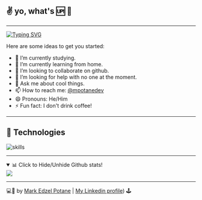 ## ✌️ yo, what's 🆙 🤖

---

[![Typing SVG](https://readme-typing-svg.herokuapp.com/?font=Pacifico&&size=28&width=500&color=09812d&lines=I+code+in+JavaScript+and+Python+⚗️;I+💜+Open+Source;Nice+to+meet+you...+🙋🏻‍♂️)](https://git.io/typing-svg)

Here are some ideas to get you started:

- 🔭 I’m currently studying.
- 🔎 I’m currently learning from home.
- 👯 I’m looking to collaborate on github.
- 🤔 I’m looking for help with no one at the moment.
- 💬 Ask me about cool things.
- 📫 How to reach me: [@mpotanedev](https://twitter.com/mpotanedev)
- 😄 Pronouns: He/Him
- ⚡ Fun fact: I don't drink coffee!

---

## 🔧 Technologies

![skills](https://skillicons.dev/icons?i=bash,bootstrap,codepen,discord,django,html,css,sass,js,fastapi,flask,git,heroku,linkedin,md,neovim,nodejs,postgresql,powershell,py,pytorch,regex,selenium,stackoverflow,svg,tailwind,tensorflow,twitter,vercel,vim,vscode&theme=light)

---

<details open>
  <summary> 📊 Click to Hide/Unhide Github stats!</summary>
   <img src="https://github-readme-stats.vercel.app/api/top-langs/?username=mpotane&hide=html&langs_count=10&layout=compact&border_radius=25px&theme=onedark" />
</details>

---

💻🌠 by [Mark Edzel Potane](https://mpotane.github.io) | [My Linkedin profile](https://www.linkedin.com/in/mpotane/)) 🕹
